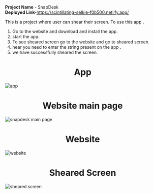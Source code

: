 
<b>Project Name</b> - SnapDesk<br>
<b>Deployed Link-</b>https://scintillating-selkie-f0b500.netlify.app/<br>

This is a project where user can shear their screen.
To use this app .
1) Go to the website and download and install the app.
2) start the app.
3) To see sheared screen go to the website and go to sheared screen.
4) hear you need to enter the string present on the app .
5) we have successfully sheared the screen. 



<h1 align ="center">App</h1>

![app](https://user-images.githubusercontent.com/112633247/218098466-44cceb57-acda-4321-8555-db2345d285fc.png)

<h1 align="center">Website main page</h1>


![snapdesk main page](https://user-images.githubusercontent.com/112633247/225818103-0612f968-134d-4852-abab-39323686520d.png)


<h1 align="center">Website</h1>

![website](https://user-images.githubusercontent.com/112633247/218098553-e5ff87c8-9a4d-400c-9b32-914d51ac5a82.png)



<h1 align ="center">Sheared Screen</h1>

![sheared screen](https://user-images.githubusercontent.com/112633247/218098598-7e8e8a08-1138-4cdf-b91b-a7e7cde2b7af.png)













